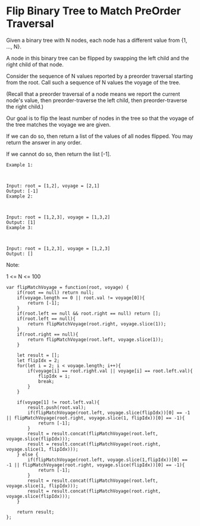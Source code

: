 # Flip Binary Tree to Match PreOrder Traversal

Given a binary tree with N nodes, each node has a different value from {1, ..., N}.

A node in this binary tree can be flipped by swapping the left child and the right child of that node.

Consider the sequence of N values reported by a preorder traversal starting from the root.  Call such a sequence of N values the voyage of the tree.

(Recall that a preorder traversal of a node means we report the current node's value, then preorder-traverse the left child, then preorder-traverse the right child.)

Our goal is to flip the least number of nodes in the tree so that the voyage of the tree matches the voyage we are given.

If we can do so, then return a list of the values of all nodes flipped.  You may return the answer in any order.

If we cannot do so, then return the list [-1].

```
Example 1:



Input: root = [1,2], voyage = [2,1]
Output: [-1]
Example 2:



Input: root = [1,2,3], voyage = [1,3,2]
Output: [1]
Example 3:



Input: root = [1,2,3], voyage = [1,2,3]
Output: []

```


Note:

1 <= N <= 100

```
var flipMatchVoyage = function(root, voyage) {
    if(root == null) return null;
    if(voyage.length == 0 || root.val != voyage[0]){
        return [-1];    
    }
    if(root.left == null && root.right == null) return [];
    if(root.left == null){
        return flipMatchVoyage(root.right, voyage.slice(1));
    }
    if(root.right == null){
        return flipMatchVoyage(root.left, voyage.slice(1));
    }

    let result = [];
    let flipIdx = 2;
    for(let i = 2; i < voyage.length; i++){
        if(voyage[i] == root.right.val || voyage[i] == root.left.val){
            flipIdx = i;
            break;
        }
    }

    if(voyage[1] != root.left.val){
        result.push(root.val);
        if(flipMatchVoyage(root.left, voyage.slice(flipIdx))[0] == -1 || flipMatchVoyage(root.right, voyage.slice(1, flipIdx))[0] == -1){
            return [-1];
        }
        result = result.concat(flipMatchVoyage(root.left, voyage.slice(flipIdx)));
        result = result.concat(flipMatchVoyage(root.right, voyage.slice(1, flipIdx)));
    } else {
        if(flipMatchVoyage(root.left, voyage.slice(1,flipIdx))[0] == -1 || flipMatchVoyage(root.right, voyage.slice(flipIdx))[0] == -1){
            return [-1];
        }
        result = result.concat(flipMatchVoyage(root.left, voyage.slice(1, flipIdx)));
        result = result.concat(flipMatchVoyage(root.right, voyage.slice(flipIdx)));
    }

    return result;
};

``` 
